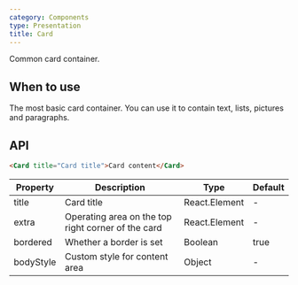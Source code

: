 ```yaml
---
category: Components
type: Presentation
title: Card
---
```


Common card container.

## When to use

The most basic card container. You can use it to contain text, lists, pictures and paragraphs.

## API

```html
<Card title="Card title">Card content</Card>
```

| Property     | Description           | Type     | Default       |
|----------|----------------|----------|--------------|
| title    | Card title | React.Element   |  -  |
| extra    | Operating area on the top right corner of the card | React.Element   | - |
| bordered | Whether a border is set | Boolean   |  true  |
| bodyStyle | Custom style for content area | Object   |  -  |
